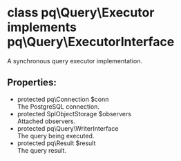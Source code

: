 # class pq\Query\Executor implements pq\Query\ExecutorInterface

A synchronous query executor implementation.

## Properties:

* protected pq\Connection $conn  
  The PostgreSQL connection.
* protected SplObjectStorage $observers  
  Attached observers.
* protected pq\Query\WriterInterface  
  The query being executed.
* protected pq\Result $result  
  The query result.


